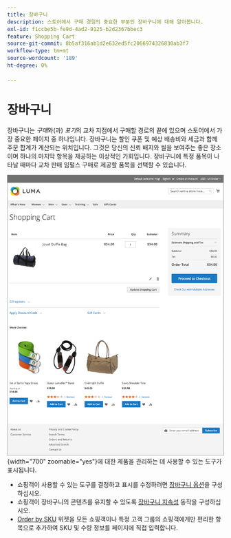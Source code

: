 ```yaml
---
title: 장바구니
description: 스토어에서 구매 경험의 중요한 부분인 장바구니에 대해 알아봅니다.
exl-id: f1ccbe5b-fe9d-4ad2-9125-b2d2367bbec3
feature: Shopping Cart
source-git-commit: 8b5af316ab1d2e632ed5fc2066974326830ab3f7
workflow-type: tm+mt
source-wordcount: '189'
ht-degree: 0%

---
```


# 장바구니

장바구니는 _구매_&#x200B;와(과) _포기_&#x200B;의 교차 지점에서 구매할 경로의 끝에 있으며 스토어에서 가장 중요한 페이지 중 하나입니다. 장바구니는 할인 쿠폰 및 예상 배송비와 세금과 함께 주문 합계가 계산되는 위치입니다. 그것은 당신의 신뢰 배지와 씰을 보여주는 좋은 장소이며 하나의 마지막 항목을 제공하는 이상적인 기회입니다. 장바구니에 특정 품목이 나타날 때마다 교차 판매 임펄스 구매로 제공할 품목을 선택할 수 있습니다.

![장바구니 페이지에는 구매자가 주문 &#x200B;](./assets/storefront-cart-full.png){width="700" zoomable="yes"}에 대한 제품을 관리하는 데 사용할 수 있는 도구가 표시됩니다.

- 쇼핑객이 사용할 수 있는 도구를 결정하고 표시를 수정하려면 [장바구니 옵션](cart-configuration.md)을 구성하십시오.
- 쇼핑객이 장바구니의 콘텐츠를 유지할 수 있도록 [장바구니 지속성](cart-persistent.md) 동작을 구성하십시오.
- [Order by SKU](order-by-sku.md) 위젯을 모든 쇼핑객이나 특정 고객 그룹의 쇼핑객에게만 편리한 항목으로 추가하여 SKU 및 수량 정보를 페이지에 직접 입력합니다.
